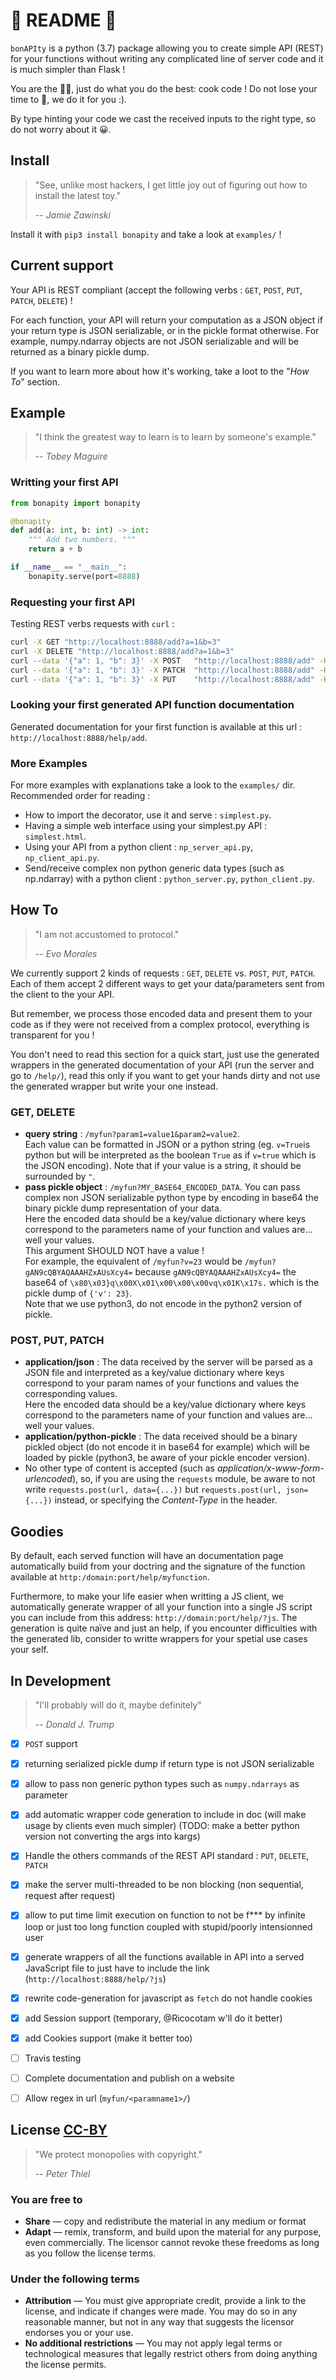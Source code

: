 # 👀 README 👀

`bonAPIty` is a python (3.7) package allowing you to create simple API (REST) for your functions without writing any complicated line of server code and it is much simpler than Flask !  

You are the 👨‍🍳, just do what you do the best: cook code ! Do not lose your time to 💁, we do it for you :).  

By type hinting your code we cast the received inputs to the right type, so do not worry about it 😀.

## Install

> "See, unlike most hackers, I get little joy out of figuring out how to install the latest toy."
>
> -- <cite>Jamie Zawinski</cite>

Install it with `pip3 install bonapity` and take a look at `examples/` !

## Current support

Your API is REST compliant (accept the following verbs : `GET`, `POST`, `PUT`, `PATCH`, `DELETE`) !

For each function, your API will return your computation as a JSON object if your return type is JSON serializable, or in the pickle format otherwise. For example, numpy.ndarray objects are not JSON serializable and will be returned as a binary pickle dump.

If you want to learn more about how it's working, take a loot to the "_How To_" section.

## Example

> "I think the greatest way to learn is to learn by someone's example."
>
> -- <cite>Tobey Maguire</cite>

### Writting your first API

```python
from bonapity import bonapity

@bonapity
def add(a: int, b: int) -> int:
    """ Add two numbers. """
    return a + b

if __name__ == "__main__":
    bonapity.serve(port=8888)
```

### Requesting your first API

Testing REST verbs requests with `curl` :

```bash
curl -X GET "http://localhost:8888/add?a=1&b=3"
curl -X DELETE "http://localhost:8888/add?a=1&b=3"
curl --data '{"a": 1, "b": 3}' -X POST   "http://localhost:8888/add" -H "Content-Type: application/json"
curl --data '{"a": 1, "b": 3}' -X PATCH  "http://localhost:8888/add" -H "Content-Type: application/json"
curl --data '{"a": 1, "b": 3}' -X PUT    "http://localhost:8888/add" -H "Content-Type: application/json"
```

### Looking your first generated API function documentation

Generated documentation for your first function is available at this url : `http://localhost:8888/help/add`.

### More Examples

For more examples with explanations take a look to the `examples/` dir.  
Recommended order for reading :

- How to import the decorator, use it and serve : `simplest.py`.
- Having a simple web interface using your simplest.py API : `simplest.html`.
- Using your API from a python client : `np_server_api.py`, `np_client_api.py`.
- Send/receive complex non python generic data types (such as np.ndarray) with a python client : `python_server.py`, `python_client.py`.

## How To

> "I am not accustomed to protocol."
>
> -- <cite>Evo Morales</cite>

We currently support 2 kinds of requests : `GET`, `DELETE` vs. `POST`, `PUT`, `PATCH`.
Each of them accept 2 different ways to get your data/parameters sent from the client to the your API.

But remember, we process those encoded data and present them to your code as if
they were not received from a complex protocol, everything is transparent for you !

You don't need to read this section for a quick start, just use the generated
wrappers in the generated documentation of your API (run the server and go to `/help/`), read this only if you want to get your hands dirty and not use the
generated wrapper but write your one instead.

### GET, DELETE

- **query string** : `/myfun?param1=value1&param2=value2`.  
   Each value can be formatted in JSON or a python string (eg. `v=True`is python but will be interpreted as the boolean `True` as if `v=true` which is the JSON encoding). Note that if your value is a string, it should be surrounded by `"`.
- **pass pickle object** : `/myfun?MY_BASE64_ENCODED_DATA`. 
   You can pass complex non JSON serializable python type by encoding in base64 the binary pickle dump representation of your data.  
   Here the encoded data should be a key/value dictionary where keys correspond to the parameters name of your function and values are... well your values.  
   This argument SHOULD NOT have a value !  
   For example, the equivalent of `/myfun?v=23` would be `/myfun?gAN9cQBYAQAAAHZxAUsXcy4=` because `gAN9cQBYAQAAAHZxAUsXcy4=` the base64 of `\x80\x03}q\x00X\x01\x00\x00\x00vq\x01K\x17s.` which is the pickle dump of `{'v': 23}`.  
   Note that we use python3, do not encode in the python2 version of pickle.

### POST, PUT, PATCH

- **application/json** :
   The data received by the server will be parsed as a JSON file and interpreted as a key/value dictionary where keys correspond to your param names of your functions and values the corresponding values.  
   Here the encoded data should be a key/value dictionary where keys correspond to the parameters name of your function and values are... well your values.
- **application/python-pickle** :
   The data received should be a binary pickled object (do not encode it in base64 for example) which will be loaded by pickle (python3, be aware of your pickle encoder version).
- No other type of content is accepted (such as _application/x-www-form-urlencoded_), so, if you are using the `requests` module, be aware to not write `requests.post(url, data={...})` but `requests.post(url, json={...})` instead, or specifying the _Content-Type_ in the header.

## Goodies

By default, each served function will have an documentation page automatically build from your doctring and the signature of the function available at `http:/domain:port/help/myfunction`.

Furthermore, to make your life easier when writting a JS client, we automatically generate wrapper of all your function into a single JS script you can include from this address: `http://domain:port/help/?js`. The generation is quite naïve and just an help, if you encounter difficulties with the generated lib, consider to writte wrappers for your spetial use cases your self.


## In Development

> "I'll probably will do it, maybe definitely"
>
> -- <cite>Donald J. Trump</cite>

- [x] `POST` support
- [x] returning serialized pickle dump if return type is not JSON serializable
- [x] allow to pass non generic python types such as `numpy.ndarrays` as parameter
- [x] add automatic wrapper code generation to include in doc (will make usage by clients even much simpler) (TODO: make a better python version not converting the args into kargs)
- [x] Handle the others commands of the REST API standard : `PUT`, `DELETE`, `PATCH`
- [x] make the server multi-threaded to be non blocking (non sequential, request after request)
- [x] allow to put time limit execution on function to not be f*** by infinite loop or just too long function coupled with stupid/poorly intensionned user
- [x] generate wrappers of all the functions available in API into a served JavaScript file to just have to include the link (`http://localhost:8888/help/?js`)
- [x] rewrite code-generation for javascript as `fetch` do not handle cookies
- [x] add Session support (temporary, @Ricocotam w'll do it better)
- [x] add Cookies support (make it better too)
- [ ] Travis testing
- [ ] Complete documentation and publish on a website
- [ ] Allow regex in url (`myfun/<paramname1>/`)


## License [CC-BY](https://creativecommons.org/licenses/by/4.0/)

> "We protect monopolies with copyright."
>
> -- <cite>Peter Thiel</cite>

### You are free to

- **Share** — copy and redistribute the material in any medium or format
- **Adapt** — remix, transform, and build upon the material for any purpose, even commercially.
The licensor cannot revoke these freedoms as long as you follow the license terms.

### Under the following terms

- **Attribution** — You must give appropriate credit, provide a link to the license, and indicate if changes were made. You may do so in any reasonable manner, but not in any way that suggests the licensor endorses you or your use.
- **No additional restrictions** — You may not apply legal terms or technological measures that legally restrict others from doing anything the license permits.
